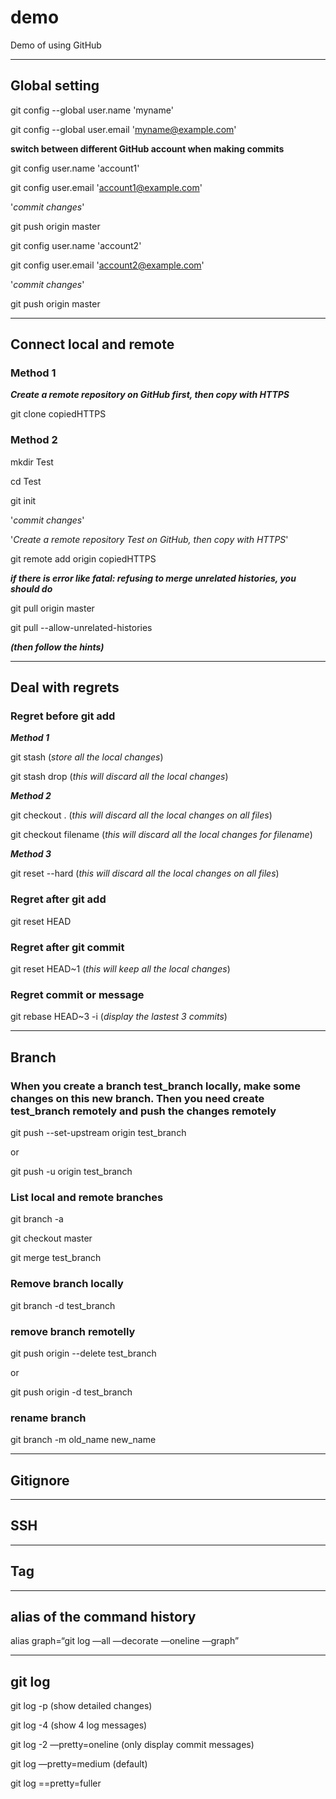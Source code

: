 # demo
Demo of using GitHub


---
## Global setting

git config --global user.name 'myname'

git config --global user.email 'myname@example.com'


**switch between different GitHub account when making commits**

git config user.name 'account1'

git config user.email 'account1@example.com'

'*commit changes*'

git push origin master

git config user.name 'account2'

git config user.email 'account2@example.com'

'*commit changes*'

git push origin master

---
## Connect local and remote

### Method 1

***Create a remote repository on GitHub first, then copy with HTTPS***

git clone copiedHTTPS

### Method 2

mkdir Test

cd Test

git init

'*commit changes*'

'*Create a remote repository Test on GitHub, then copy with HTTPS*'

git remote add origin copiedHTTPS

***if there is error like fatal: refusing to merge unrelated histories, you should do***

git pull origin master

git pull --allow-unrelated-histories

***(then follow the hints)***

---
## Deal with regrets

### Regret before git add

***Method 1***

git stash  (*store all the local changes*)

git stash drop (*this will discard all the local changes*)

***Method 2***

git checkout . (*this will discard all the local changes on all files*)

git checkout filename (*this will discard all the local changes for filename*)

***Method 3***

git reset --hard (*this will discard all the local changes on all files*)

### Regret after git add

git reset HEAD

### Regret after git commit

git reset HEAD~1  (*this will keep all the local changes*)

### Regret commit or message

git rebase HEAD~3 -i   (*display the lastest 3 commits*)


---
## Branch

### When you create a branch test_branch locally, make some changes on this new branch. Then you need create test_branch remotely and push the changes remotely

  git push --set-upstream origin test_branch  
  
  or 
  
  git push -u origin test_branch
  
### List local and remote branches
  
  git branch -a                           
  
  git checkout master
  
  git merge test_branch
  
### Remove branch locally
  
  git  branch -d test_branch    
  
### remove branch remotelly
  
  git push origin --delete test_branch 
  
  or 
  
  git push origin -d test_branch

### rename branch
  
  git branch -m old_name new_name
  

---
## Gitignore


---
## SSH


---
## Tag


---
## alias of the command history 
alias graph=“git log —all —decorate —oneline —graph”


---
## git log
git log -p (show detailed changes)

git log -4 (show 4 log messages)

git log -2 —pretty=oneline  (only display commit messages)

git log —pretty=medium   (default)

git log ==pretty=fuller



